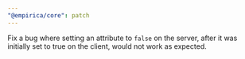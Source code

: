 ```yaml
---
"@empirica/core": patch
---
```


Fix a bug where setting an attribute to `false` on the server, after it was
initially set to true on the client, would not work as expected.
